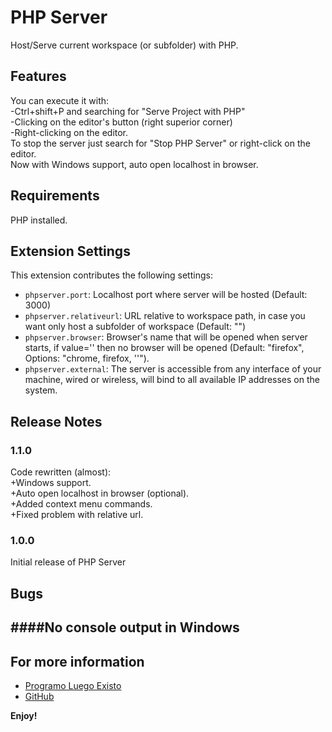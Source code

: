 # PHP Server

Host/Serve current workspace (or subfolder) with PHP.

## Features

You can execute it with:<br>
-Ctrl+shift+P and searching for "Serve Project with PHP"<br>
-Clicking on the editor's button (right superior corner)<br>
-Right-clicking on the editor.<br>
To stop the server just search for "Stop PHP Server" or right-click on the editor.<br>
Now with Windows support, auto open localhost in browser.<br>

## Requirements

PHP installed.

## Extension Settings
This extension contributes the following settings:

* `phpserver.port`: Localhost port where server will be hosted (Default: 3000)
* `phpserver.relativeurl`: URL relative to workspace path, in case you want only host a subfolder of workspace (Default: "")
* `phpserver.browser`: Browser's name that will be opened when server starts, if value='' then no browser will be opened (Default: "firefox", Options: "chrome, firefox, ''").
* `phpserver.external`: The server is accessible from any interface of your machine, wired or wireless, will bind to all available IP addresses on the system.


## Release Notes
### 1.1.0
Code rewritten (almost):<br>
+Windows support.<br>
+Auto open localhost in browser (optional).<br>
+Added context menu commands.<br>
+Fixed problem with relative url.<br>
### 1.0.0
Initial release of PHP Server

## Bugs

####No console output in Windows
-----------------------------------------------------------------------------------------------------------

## For more information

* [Programo Luego Existo](http://programoluegoexisto.com)
* [GitHub](http://github.com/brapifra)

**Enjoy!**
